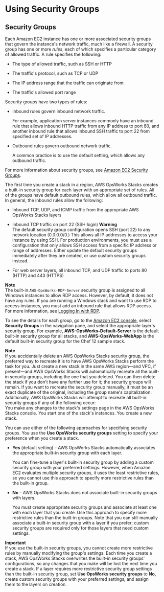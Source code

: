# Using Security Groups<a name="workingsecurity-groups"></a>

## Security Groups<a name="bestpractice-secgroups"></a>

Each Amazon EC2 instance has one or more associated security groups that govern the instance's network traffic, much like a firewall\. A security group has one or more *rules*, each of which specifies a particular category of allowed traffic\. A rule specifies the following:

+ The type of allowed traffic, such as SSH or HTTP

+ The traffic's protocol, such as TCP or UDP

+ The IP address range that the traffic can originate from

+ The traffic's allowed port range

Security groups have two types of rules:

+ Inbound rules govern inbound network traffic\.

  For example, application server instances commonly have an inbound rule that allows inbound HTTP traffic from any IP address to port 80, and another inbound rule that allows inbound SSH traffic to port 22 from specified set of IP addresses\.

+ Outbound rules govern outbound network traffic\.

  A common practice is to use the default setting, which allows any outbound traffic\.

For more information about security groups, see [Amazon EC2 Security Groups](http://docs.aws.amazon.com/AWSEC2/latest/UserGuide/using-network-security.html)\.

The first time you create a stack in a region, AWS OpsWorks Stacks creates a built\-in security group for each layer with an appropriate set of rules\. All of the groups have default outbound rules, which allow all outbound traffic\. In general, the inbound rules allow the following:

+ Inbound TCP, UDP, and ICMP traffic from the appropriate AWS OpsWorks Stacks layers

+ Inbound TCP traffic on port 22 \(SSH login\)
**Warning**  
 The default security group configuration opens SSH \(port 22\) to any network location \(0\.0\.0\.0/0\.\) This allows all IP addresses to access your instance by using SSH\. For production environments, you must use a configuration that only allows SSH access from a specific IP address or range of addresses\. Either update the default security groups immediately after they are created, or use custom security groups instead\. 

+ For web server layers, all inbound TCP, and UDP traffic to ports 80 \(HTTP\) and 443 \(HTTPS\)

**Note**  
The built\-in `AWS-OpsWorks-RDP-Server` security group is assigned to all Windows instances to allow RDP access\. However, by default, it does not have any rules\. If you are running a Windows stack and want to use RDP to access instances, you must add an inbound rule that allows RDP access\. For more information, see [Logging In with RDP](workinginstances-rdp.md)\.

To see the details for each group, go to the [Amazon EC2 console](https://console.aws.amazon.com/ec2/), select **Security Groups** in the navigation pane, and select the appropriate layer's security group\. For example, **AWS\-OpsWorks\-Default\-Server** is the default built\-in security group for all stacks, and **AWS\-OpsWorks\-WebApp** is the default built\-in security group for the Chef 12 sample stack\.

**Note**  
If you accidentally delete an AWS OpsWorks Stacks security group, the preferred way to recreate it is to have AWS OpsWorks Stacks perform the task for you\. Just create a new stack in the same AWS region—and VPC, if present—and AWS OpsWorks Stacks will automatically recreate all the built\-in security groups, including the one that you deleted\. You can then delete the stack if you don't have any further use for it; the security groups will remain\. If you want to recreate the security group manually, it must be an exact duplicate of the original, including the group name's capitalization\.  
Additionally, AWS OpsWorks Stacks will attempt to recreate all built\-in security groups if any of the following occur:  
You make any changes to the stack's settings page in the AWS OpsWorks Stacks console\.
You start one of the stack's instances\.
You create a new stack\.

You can use either of the following approaches for specifying security groups\. You use the **Use OpsWorks security groups** setting to specify your preference when you create a stack\. 

+ **Yes** \(default setting\) – AWS OpsWorks Stacks automatically associates the appropriate built\-in security group with each layer\.

  You can fine\-tune a layer's built\-in security group by adding a custom security group with your preferred settings\. However, when Amazon EC2 evaluates multiple security groups, it uses the least restrictive rules, so you cannot use this approach to specify more restrictive rules than the built\-in group\.

+ **No** – AWS OpsWorks Stacks does not associate built\-in security groups with layers\.

  You must create appropriate security groups and associate at least one with each layer that you create\. Use this approach to specify more restrictive rules than the built\-in groups\. Note that you can still manually associate a built\-in security group with a layer if you prefer; custom security groups are required only for those layers that need custom settings\.

**Important**  
If you use the built\-in security groups, you cannot create more restrictive rules by manually modifying the group's settings\. Each time you create a stack, AWS OpsWorks Stacks overwrites the built\-in security groups' configurations, so any changes that you make will be lost the next time you create a stack\. If a layer requires more restrictive security group settings than the built\-in security group, set **Use OpsWorks security groups** to **No**, create custom security groups with your preferred settings, and assign them to the layers on creation\.